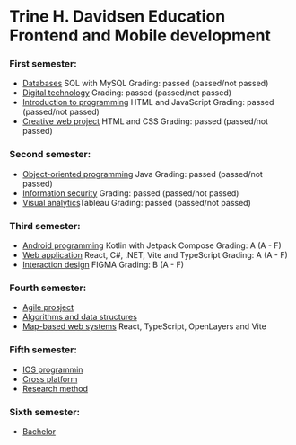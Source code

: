 # Trine H. Davidsen Education Frontend and Mobile development

### First semester:
- [Databases](https://github.com/THD-94/Databases) SQL with MySQL Grading: passed (passed/not passed)
- [Digital technology](https://github.com/THD-94/Digital-technology) Grading: passed (passed/not passed)
- [Introduction to programming](https://github.com/THD-94/Introduction-to-programming) HTML and JavaScript Grading: passed (passed/not passed)
- [Creative web project](https://github.com/THD-94/Creative-web-project) HTML and CSS Grading: passed (passed/not passed)

### Second semester:
- [Object-oriented programming](https://github.com/THD-94/Student-event-registration) Java Grading: passed (passed/not passed)
- [Information security](https://github.com/THD-94/information-security) Grading: passed (passed/not passed)
- [Visual analytics](https://github.com/THD-94/Visual-Analytics)Tableau Grading: passed (passed/not passed)

### Third semester:
- [Android programming](https://github.com/THD-94/Android-programming) Kotlin with Jetpack Compose Grading: A (A - F)
- [Web application](https://github.com/THD-94/Web-application) React, C#, .NET, Vite and TypeScript Grading: A (A - F)
- [Interaction design](https://github.com/THD-94/Interaction-design) FIGMA Grading: B (A - F)

### Fourth semester:
- [Agile prosject]()
- [Algorithms and data structures]()
- [Map-based web systems]() React, TypeScript, OpenLayers and Vite

### Fifth semester:
- [IOS programmin]()
- [Cross platform]()
- [Research method]()

### Sixth semester:
- [Bachelor]()

<!--
**THD-94/THD-94** is a ✨ _special_ ✨ repository because its `README.md` (this file) appears on your GitHub profile.

Here are some ideas to get you started:

- 🔭 I’m currently working on ...
- 🌱 I’m currently learning ...
- 👯 I’m looking to collaborate on ...
- 🤔 I’m looking for help with ...
- 💬 Ask me about ...
- 📫 How to reach me: ...
- 😄 Pronouns: ...
- ⚡ Fun fact: ...
-->
